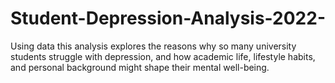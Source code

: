 # Student-Depression-Analysis-2022-
Using data this analysis explores the reasons why so many university students struggle with depression, and how academic life, lifestyle habits, and personal background might shape their mental well-being.
